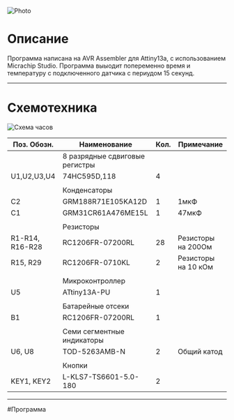 ![Photo](https://user-images.githubusercontent.com/58953935/148400432-6a26731c-a8a7-4b76-8a16-7f82cbcb666e.png)

# Описание

Программа написана на AVR Assembler для Attiny13a, с использованием Micrachip Studio. Программа выыодит попеременно время и температуру с подключенного датчика с периудом 15 секунд.


____


# Схемотехника


![Схема часов](https://user-images.githubusercontent.com/58953935/148385359-a8404a6c-9d8d-49be-a9d6-5f52ade8897d.PNG)


| Поз. Обозн.	| Наименование	| Кол.	| Примечание |
|-------|------|-------|------|
|| 8 разрядные сдвиговые регистры |||
| U1,U2,U3,U4 | 74HC595D,118 | 4 | |
| | | | | 
|| Конденсаторы |||
| C2 | GRM188R71E105KA12D |1| 1мкФ |
| C1 | GRM31CR61A476ME15L |1| 47мкФ |
| | | | |
||Резисторы|||
| R1-R14, R16-R28 | RC1206FR-07200RL | 28 | Резисторы на 200Ом |
| R15, R29 | RC1206FR-0710KL | 2 | Резисторы на 10 кОм |
| | | | |
||Микроконтроллер|||
| U5 | ATtiny13A-PU | 1 | |
| | | | |
||Батарейные отсеки|||
| B1 | RC1206FR-07200RL | 1 | |
| | | | |
|| Семи сегментные индикаторы |||
| U6, U8 | TOD-5263AMB-N | 2 | Общий катод |
| | | | |
||Кнопки|||
| KEY1, KEY2 | L-KLS7-TS6601-5.0-180| 2 | |

____


#Программа


